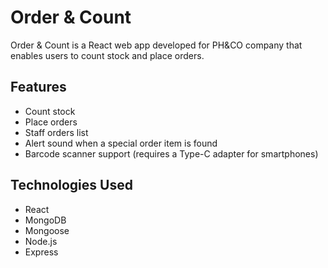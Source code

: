 # Order & Count

Order & Count is a React web app developed for PH&CO company that enables users to count stock and place orders. 

## Features

- Count stock
- Place orders
- Staff orders list
- Alert sound when a special order item is found
- Barcode scanner support (requires a Type-C adapter for smartphones)


## Technologies Used

- React
- MongoDB
- Mongoose
- Node.js
- Express

